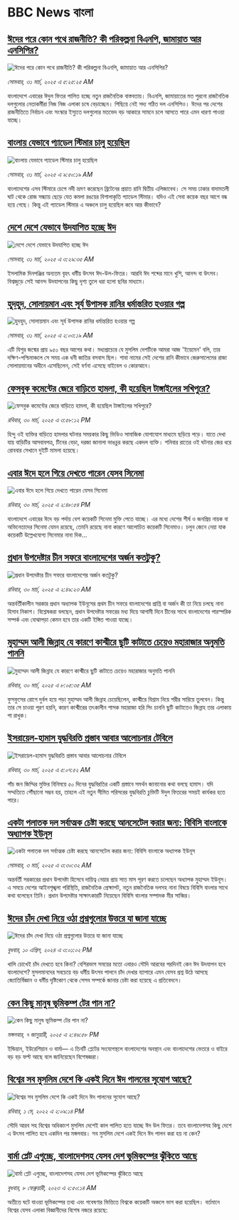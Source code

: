 # BBC News বাংলা## [ঈদের পরে কোন পথে রাজনীতি? কী পরিকল্পনা বিএনপি, জামায়াত আর এনসিপির? ](https://www.bbc.com/bengali/articles/cn91l5gpqe4o?at_campaign=githubrss)![ঈদের পরে কোন পথে রাজনীতি? কী পরিকল্পনা বিএনপি, জামায়াত আর এনসিপির? ](https://ichef.bbci.co.uk/ace/standard/240/cpsprodpb/f453/live/8c7d24e0-0dec-11f0-ac9f-c37d6fd89579.jpg)_সোমবার, ৩১ মার্চ, ২০২৫ এ ৫:২৫:২৫ AM_বাংলাদেশে এবারের ঈদুল ফিতর পালিত হচ্ছে নতুন রাজনৈতিক বাস্তবতায়। বিএনপি, জামায়াতের মত পুরনো রাজনৈতিক দলগুলোর নেতাকর্মীরা নিজ নিজ এলাকা চষে বেড়াচ্ছেন। পিছিয়ে নেই সদ্য গঠিত দল এনসিপিও। ঈদের পর দেশের রাজনীতিতে নির্বাচন এবং সংস্কার ইস্যুতে দলগুলোর মতভেদ বড় আকারে সামনে চলে আসতে পারে এমন ধারণা পাওয়া যাচ্ছে।## [বাংলায় যেভাবে প্যাডেল স্টিমার চালু হয়েছিল](https://www.bbc.com/bengali/articles/cxe9ep4k9v1o?at_campaign=githubrss)![বাংলায় যেভাবে প্যাডেল স্টিমার চালু হয়েছিল](https://ichef.bbci.co.uk/ace/standard/240/cpsprodpb/3919/live/57c008f0-1327-11ef-8af5-9f14e3c893bc.jpg)_সোমবার, ৩১ মার্চ, ২০২৫ এ ৯:৫০:১৯ AM_বাংলাদেশের এসব স্টিমারে চেপে নদী ভ্রমণ করেছেন ব্রিটেনের প্রয়াত রানি দ্বিতীয় এলিজাবেথ। সে সময় ঢাকার বাদামতলী ঘাট থেকে রোজ সন্ধ্যায় ছেড়ে যেত কমলা রঙয়ের বিশালাকৃতি প্যাডেল স্টিমার। যদিও এই সেবা কয়েক বছর আগে বন্ধ হয়ে গেছে। কিন্তু এই প্যাডেল স্টিমার এ অঞ্চলে চালু হয়েছিল কবে আর কীভাবে?## [দেশে দেশে যেভাবে উদযাপিত হচ্ছে ঈদ](https://www.bbc.com/bengali/articles/cz6dx41z406o?at_campaign=githubrss)![দেশে দেশে যেভাবে উদযাপিত হচ্ছে ঈদ](https://ichef.bbci.co.uk/ace/standard/240/cpsprodpb/ce2c/live/19b25520-0dd8-11f0-ac9f-c37d6fd89579.jpg)_সোমবার, ৩১ মার্চ, ২০২৫ এ ৩:২৯:৩৫ AM_ইসলামিক দিনপঞ্জির অন্যতম বৃহৎ ধর্মীয় উৎসব ঈদ-উল-ফিতর। আরবি ঈদ শব্দের মানে খুশি, আনন্দ বা উৎসব। বিশ্বজুড়ে সেই আনন্দ উদযাপনের কিছু দৃশ্য তুলে ধরা হলো ছবির মাধ্যমে।## [হুদহুদ, সোলায়মান এবং সূর্য উপাসক রানির ধর্মান্তরিত হওয়ার গল্প](https://www.bbc.com/bengali/articles/c9wpnkgd8ylo?at_campaign=githubrss)![হুদহুদ, সোলায়মান এবং সূর্য উপাসক রানির ধর্মান্তরিত হওয়ার গল্প](https://ichef.bbci.co.uk/ace/standard/240/cpsprodpb/6755/live/641eb0f0-00bc-11f0-a8b1-950887ddc6e5.jpg)_সোমবার, ৩১ মার্চ, ২০২৫ এ ২:০৩:১৯ AM_এটি যিশুর জন্মের প্রায় ৯৫০ বছর আগের কথা। মধ্যপ্রাচ্যের যে মুসলিম দেশটিকে আমরা আজ 'ইয়েমেন' বলি, তার দক্ষিণ-পশ্চিমাঞ্চলে সে সময় এক ধনী জাতির বসবাস ছিল। শাবা নামের সেই দেশের রানি কীভাবে জেরুসালেমের রাজা সোলায়মানের অধীনে এসেছিলেন, সেই বর্ণনা এসেছে বাইবেল ও কোরআনে।## [ফেসবুক কমেন্টের জেরে বাড়িতে হামলা, কী হয়েছিল টাঙ্গাইলের সখিপুরে?](https://www.bbc.com/bengali/articles/c15vgp8w59lo?at_campaign=githubrss)![ফেসবুক কমেন্টের জেরে বাড়িতে হামলা, কী হয়েছিল টাঙ্গাইলের সখিপুরে?](https://ichef.bbci.co.uk/ace/standard/240/cpsprodpb/7f79/live/4b12fbd0-0d77-11f0-b234-07dc7691c360.jpg)_রবিবার, ৩০ মার্চ, ২০২৫ এ ৩:৫৮:১২ PM_হিন্দু ওই ব্যক্তির বাড়িতে হামলার ঘটনার সময়কার কিছু ভিডিও সামাজিক যোগাযোগ মাধ্যমে ছড়িয়ে পড়ে। যাতে দেখা যায় বাড়িটির আসবাবপত্র, টিনের বেড়া, দরজা জানালা ভাঙচুর করছে একদল ব্যক্তি। শনিবার রাতের ওই ঘটনার জের ধরে রোববার সেখানে দুইটি মামলা হয়েছে।## [এবার ঈদে হলে গিয়ে দেখতে পারেন যেসব সিনেমা](https://www.bbc.com/bengali/articles/c75dnqpzexpo?at_campaign=githubrss)![এবার ঈদে হলে গিয়ে দেখতে পারেন যেসব সিনেমা](https://ichef.bbci.co.uk/ace/standard/240/cpsprodpb/e537/live/1a01c890-0d73-11f0-8a50-99fe12e1b0ff.jpg)_রবিবার, ৩০ মার্চ, ২০২৫ এ ২:৪৮:৫৪ PM_বাংলাদেশে এবারের ঈদে বড় পর্দায় বেশ কয়েকটি সিনেমা মুক্তি পেতে যাচ্ছে। এর মধ্যে দেশের শীর্ষ ও জনপ্রিয় নায়ক বা অভিনেতাদের সিনেমা যেমন রয়েছে, তেমনি রয়েছে নানা কারণে আলোচিত কয়েকটি সিনেমাও। চলুন জেনে নেয়া যাক কয়েকটি উল্লেখযোগ্য সিনেমার নানা দিক...## [প্রধান উপদেষ্টার চীন সফরে বাংলাদেশের অর্জন কতটুকু?](https://www.bbc.com/bengali/articles/c3d8dgd4v20o?at_campaign=githubrss)![প্রধান উপদেষ্টার চীন সফরে বাংলাদেশের অর্জন কতটুকু?](https://ichef.bbci.co.uk/ace/standard/240/cpsprodpb/2833/live/8a03ee60-0cb6-11f0-ac9f-c37d6fd89579.jpg)_রবিবার, ৩০ মার্চ, ২০২৫ এ ২:৪৯:২৩ AM_অন্তর্বর্তীকালীন সরকার প্রধান অধ্যাপক ইউনূসের প্রথম চীন সফরে বাংলাদেশের প্রাপ্তি বা অর্জন কী তা নিয়ে চলছে নানা হিসাব নিকাশ। বিশ্লেষকরা বলছেন, প্রধান উপদেষ্টার সফরের মধ্য দিয়ে আগামী দিনে চীনের সাথে বাংলাদেশের পারস্পরিক সম্পর্ক এবং বোঝাপড়া কেমন হবে তার একটি ইঙ্গিত পাওয়া যাচ্ছে।## [মুহাম্মদ আলী জিন্নাহ যে কারণে কাশ্মীরে ছুটি কাটাতে চেয়েও মহারাজার অনুমতি পাননি](https://www.bbc.com/bengali/articles/cr4l9p6zp9po?at_campaign=githubrss)![মুহাম্মদ আলী জিন্নাহ যে কারণে কাশ্মীরে ছুটি কাটাতে চেয়েও মহারাজার অনুমতি পাননি](https://ichef.bbci.co.uk/ace/standard/240/cpsprodpb/7873/live/7a218690-aa39-11ef-8ab9-9192db313061.jpg)_রবিবার, ৩০ মার্চ, ২০২৫ এ ৮:০৫:৩৫ AM_ফুসফুসের রোগে দুর্বল হয়ে পড়া মুহাম্মদ আলী জিন্নাহ চেয়েছিলেন, কাশ্মীরে বিশ্রাম নিয়ে শরীর সারিয়ে তুলবেন। কিন্তু তার সে চাওয়া পূরণ হয়নি, কারণ কাশ্মীরের তৎকালীন শাসক মহারাজা হরি সিং চাননি ছুটি কাটাতেও জিন্নাহ তার এলাকায় পা রাখুক।## [ইসরায়েল-হামাস যুদ্ধবিরতি প্রস্তাব আবার আলোচনার টেবিলে](https://www.bbc.com/bengali/articles/cgjlv22xpwzo?at_campaign=githubrss)![ইসরায়েল-হামাস যুদ্ধবিরতি প্রস্তাব আবার আলোচনার টেবিলে](https://ichef.bbci.co.uk/ace/standard/240/cpsprodpb/248b/live/7b69e590-0d14-11f0-ba12-8d27eb561761.jpg)_রবিবার, ৩০ মার্চ, ২০২৫ এ ৫:০৭:৫২ AM_পাঁচ জন জিম্মির মুক্তির বিনিময়ে ৫০ দিনের যুদ্ধবিরতির একটি প্রস্তাবে সমর্থন জানানোর কথা বলছে হামাস। যদি সম্মতিতে পৌঁছানো সম্ভব হয়, তাহলে এই নতুন সীমিত পরিসরের যুদ্ধবিরতি চুক্তিটি ঈদুল ফিতরের সময়ই কার্যকর হতে পারে।## [একটা পলাতক দল সর্বাত্মক চেষ্টা করছে আনসেটেল করার জন্য:  বিবিসি বাংলাকে অধ্যাপক ইউনূস ](https://www.bbc.com/bengali/articles/cn4yy9gr8dlo?at_campaign=githubrss)![একটা পলাতক দল সর্বাত্মক চেষ্টা করছে আনসেটেল করার জন্য:  বিবিসি বাংলাকে অধ্যাপক ইউনূস ](https://ichef.bbci.co.uk/ace/standard/240/cpsprodpb/62c1/live/00c95a20-f5bb-11ef-896e-d7e7fb1719a4.jpg)_সোমবার, ৩ মার্চ, ২০২৫ এ ৩:৩০:৩২ AM_অন্তর্বর্তী সরকারের প্রধান উপদেষ্টা হিসেবে দায়িত্ব নেয়ার প্রায় সাত মাস পূরণ করতে চলেছেন অধ্যাপক মুহাম্মদ ইউনূস। এ সময়ে দেশের আইনশৃঙ্খলা পরিস্থিতি, রাজনৈতিক প্রেক্ষাপট, নতুন রাজনৈতিক দলসহ নানা বিষয়ে বিবিসি বাংলার সাথে কথা বলেছেন তিনি। প্রধান উপদেষ্টার সাক্ষাৎকারটি নিয়েছেন বিবিসি বাংলার সম্পাদক মীর সাব্বির।## [ঈদের চাঁদ দেখা নিয়ে ওঠা প্রশ্নগুলোর উত্তরে যা জানা যাচ্ছে](https://www.bbc.com/bengali/articles/cd18y0w1jlno?at_campaign=githubrss)![ঈদের চাঁদ দেখা নিয়ে ওঠা প্রশ্নগুলোর উত্তরে যা জানা যাচ্ছে](https://ichef.bbci.co.uk/ace/standard/240/cpsprodpb/5793/live/ce1e0480-f742-11ee-97f7-e98b193ef1b8.jpg)_বুধবার, ১০ এপ্রিল, ২০২৪ এ ৩:০১:০২ PM_খালি চোখেই চাঁদ দেখতে হবে কিনা? বেশিরভাগ সময়ের মতো এবারও সৌদি আরবের পরদিনই কেন ঈদ উদযাপন হবে বাংলাদেশে? মুসলমানদের সবচেয়ে বড় ধর্মীয় উৎসব পালনে চাঁদ দেখার ব্যাপারে এমন যেসব প্রশ্ন উঠে আসছে জ্যোতির্বিজ্ঞান ও ধর্মীয় দৃষ্টিকোণ থেকে সেসব সম্পর্কে জানার চেষ্টা করা হয়েছে এ প্রতিবেদনে।## [কেন কিছু মানুষ ভূমিকম্প টের পান না?](https://www.bbc.com/bengali/articles/cgj631x90g8o?at_campaign=githubrss)![কেন কিছু মানুষ ভূমিকম্প টের পান না?](https://ichef.bbci.co.uk/ace/standard/240/cpsprodpb/6735/live/c9e2d910-ccec-11ef-9037-831caed8b0db.jpg)_মঙ্গলবার, ৭ জানুয়ারী, ২০২৫ এ ২:৪৬:৫৮ PM_ইন্ডিয়ান, ইউরেশিয়ান ও বার্মা— এ তিনটি প্লেটের সংযোগস্থলে বাংলাদেশের অবস্থান এবং বাংলাদেশের ভেতরে ও বাইরে বড় বড় ফল্ট আছে বলে জানিয়েছেন বিশেষজ্ঞরা।## [বিশ্বের সব মুসলিম দেশে কি একই দিনে ঈদ পালনের সুযোগ আছে?](https://www.bbc.com/bengali/news-61292110?at_campaign=githubrss)![বিশ্বের সব মুসলিম দেশে কি একই দিনে ঈদ পালনের সুযোগ আছে?](https://ichef.bbci.co.uk/ace/standard/240/cpsprodpb/afdb/live/859102b0-0c9c-11f0-ac9f-c37d6fd89579.jpg)_রবিবার, ১ মে, ২০২২ এ ২:০৯:১৪ PM_সৌদি আরব সহ বিশ্বের অধিকাংশ মুসলিম দেশেই কাল পালিত হতে যাচ্ছে ঈদ উল ফিতর। তবে বাংলাদেশসহ কিছু দেশে এ উৎসব পালিত হবে একদিন পর মঙ্গলবার। সব মুসলিম দেশে একই দিনে ঈদ পালন করা হয় না কেন?## [বার্মা প্লেট এগুচ্ছে, বাংলাদেশসহ  যেসব দেশ ভূমিকম্পের ঝুঁকিতে আছে ](https://www.bbc.com/bengali/articles/cpd4xzx7y8ro?at_campaign=githubrss)![বার্মা প্লেট এগুচ্ছে, বাংলাদেশসহ  যেসব দেশ ভূমিকম্পের ঝুঁকিতে আছে ](https://ichef.bbci.co.uk/ace/standard/240/cpsprodpb/938e/live/df8e47d0-a6f7-11ed-8f65-71bfa0525ce3.jpg)_বুধবার, ৮ ফেব্রুয়ারী, ২০২৩ এ ২:৫০:১৪ AM_অতীতে ঘটে যাওয়া ভূমিকম্পের তথ্য এবং গবেষণার ভিত্তিতে বিশ্বকে কয়েকটি অঞ্চলে ভাগ করা হয়েছিল।   বর্তমানে বিশ্বের যেসব এলাকা বিজ্ঞানীদের বিশেষ নজরে রয়েছে: